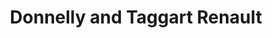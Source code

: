 ---
title: "Donnelly and Taggart Renault"
url: /ballymena/donnelly-and-taggart-renault/
shop: Autohaus
---